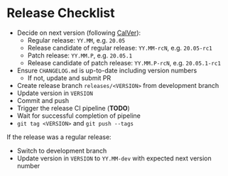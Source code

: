 # Release Checklist

- Decide on next version (following [CalVer](https://calver.org/)):
  - Regular release: `YY.MM`, e.g. `20.05`
  - Release candidate of regular release: `YY.MM-rcN`, e.g. `20.05-rc1`
  - Patch release: `YY.MM.P`, e.g. `20.05.1`
  - Release candidate of patch release: `YY.MM.P-rcN`, e.g. `20.05.1-rc1`
- Ensure `CHANGELOG.md` is up-to-date including version numbers
  - If not, update and submit PR
- Create release branch `releases/<VERSION>` from development branch
- Update version in `VERSION`
- Commit and push
- Trigger the release CI pipeline (**TODO**)
- Wait for successful completion of pipeline
- `git tag <VERSION>` and `git push --tags`

If the release was a regular release:
- Switch to development branch
- Update version in `VERSION` to `YY.MM-dev` with expected next version number
